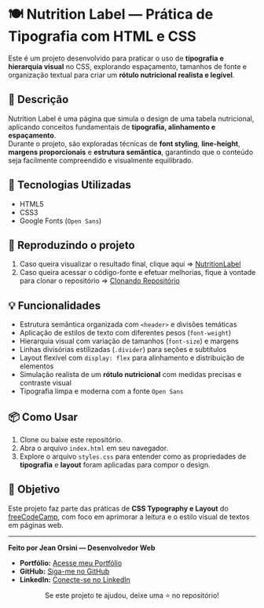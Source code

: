 # 🍽️ Nutrition Label — Prática de Tipografia com HTML e CSS

Este é um projeto desenvolvido para praticar o uso de **tipografia e hierarquia visual** no CSS, explorando espaçamento, tamanhos de fonte e organização textual para criar um **rótulo nutricional realista e legível**.

## 📝 Descrição

Nutrition Label é uma página que simula o design de uma tabela nutricional, aplicando conceitos fundamentais de **tipografia, alinhamento e espaçamento**.  
Durante o projeto, são exploradas técnicas de **font styling**, **line-height**, **margens proporcionais** e **estrutura semântica**, garantindo que o conteúdo seja facilmente compreendido e visualmente equilibrado.

## 🚀 Tecnologias Utilizadas

- HTML5  
- CSS3  
- Google Fonts (`Open Sans`)  

## 🧱 Reproduzindo o projeto

1. Caso queira visualizar o resultado final, clique aqui => [NutritionLabel](https://jeeanorsini.github.io/Portfolio/FreeCodeCamp_Projects/NutritionLabel)  
2. Caso queira acessar o código-fonte e efetuar melhorias, fique à vontade para clonar o repositório => [Clonando Repositório](https://docs.github.com/pt/repositories/creating-and-managing-repositories/cloning-a-repository)

## 💡 Funcionalidades

- Estrutura semântica organizada com `<header>` e divisões temáticas  
- Aplicação de estilos de texto com diferentes pesos (`font-weight`)  
- Hierarquia visual com variação de tamanhos (`font-size`) e margens  
- Linhas divisórias estilizadas (`.divider`) para seções e subtítulos  
- Layout flexível com `display: flex` para alinhamento e distribuição de elementos  
- Simulação realista de um **rótulo nutricional** com medidas precisas e contraste visual  
- Tipografia limpa e moderna com a fonte `Open Sans`  

## 📦 Como Usar

1. Clone ou baixe este repositório.  
2. Abra o arquivo `index.html` em seu navegador.  
3. Explore o arquivo `styles.css` para entender como as propriedades de **tipografia** e **layout** foram aplicadas para compor o design.  

## 🎯 Objetivo

Este projeto faz parte das práticas de **CSS Typography e Layout** do [freeCodeCamp](https://www.freecodecamp.org/), com foco em aprimorar a leitura e o estilo visual de textos em páginas web.

---


**Feito por Jean Orsini — Desenvolvedor Web**

* **Portfólio:** [Acesse meu Portfólio](https://jeeanorsini.github.io/Portfolio/)
* **GitHub:** [Siga-me no GitHub](https://github.com/jeeanorsini)
* **LinkedIn:** [Conecte-se no LinkedIn](https://www.linkedin.com/in/jeeanorsini/)

<div align="center">
    Se este projeto te ajudou, deixe uma ⭐ no repositório!
</div>
